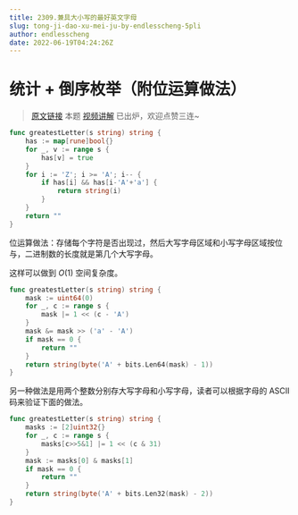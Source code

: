 ```yaml
---
title: 2309.兼具大小写的最好英文字母
slug: tong-ji-dao-xu-mei-ju-by-endlesscheng-5pli
author: endlesscheng
date: 2022-06-19T04:24:26Z
---
```

# 统计 + 倒序枚举（附位运算做法）
 
> [原文链接](https://leetcode.cn/problems/greatest-english-letter-in-upper-and-lower-case/solution/tong-ji-dao-xu-mei-ju-by-endlesscheng-5pli)
本题 [视频讲解](https://www.bilibili.com/video/BV1CW4y1k7B3) 已出炉，欢迎点赞三连~

```go
func greatestLetter(s string) string {
	has := map[rune]bool{}
	for _, v := range s {
		has[v] = true
	}
	for i := 'Z'; i >= 'A'; i-- {
		if has[i] && has[i-'A'+'a'] {
			return string(i)
		}
	}
	return ""
}
```

位运算做法：存储每个字符是否出现过，然后大写字母区域和小写字母区域按位与，二进制数的长度就是第几个大写字母。

这样可以做到 $O(1)$ 空间复杂度。

```go
func greatestLetter(s string) string {
	mask := uint64(0)
	for _, c := range s {
		mask |= 1 << (c - 'A')
	}
	mask &= mask >> ('a' - 'A')
	if mask == 0 {
		return ""
	}
	return string(byte('A' + bits.Len64(mask) - 1))
}
```

另一种做法是用两个整数分别存大写字母和小写字母，读者可以根据字母的 ASCII 码来验证下面的做法。

```go
func greatestLetter(s string) string {
	masks := [2]uint32{}
	for _, c := range s {
		masks[c>>5&1] |= 1 << (c & 31)
	}
	mask := masks[0] & masks[1]
	if mask == 0 {
		return ""
	}
	return string(byte('A' + bits.Len32(mask) - 2))
}
```

